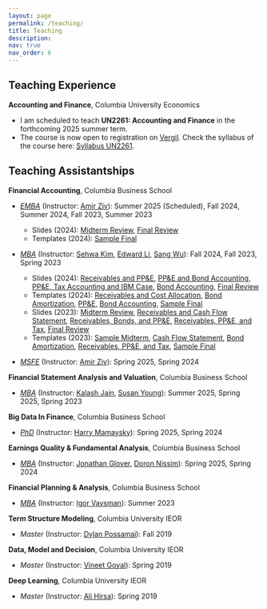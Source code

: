 ```yaml
---
layout: page
permalink: /teaching/
title: Teaching
description: 
nav: true
nav_order: 6
---
```



## Teaching Experience
**Accounting and Finance**, Columbia University Economics
- I am scheduled to teach **UN2261: Accounting and Finance** in the forthcoming 2025 summer term.   
- The course is now open to registration on [Vergil](https://vergil.columbia.edu/). Check the syllabus of the course here: <a href="{{ 'Syllabus.pdf' | prepend: 'assets/pdf/' | relative_url }}" target="_blank" rel="noopener noreferrer">Syllabus UN2261</a>. 

## Teaching Assistantships
<!-- ### Columbia Business School   -->
**Financial Accounting**, Columbia Business School  
- *[EMBA](https://courses.business.columbia.edu/B5001)* (Instructor: [Amir Ziv](https://business.columbia.edu/faculty/people/amir-ziv)): Summer 2025 (Scheduled), Fall 2024, Summer 2024, Fall 2023, Summer 2023
    - Slides (2024): <a href="{{ 'midterm.pdf' | prepend: 'assets/pdf/2024_emba_fa/' | relative_url }}" target="_blank" rel="noopener noreferrer">Midterm Review</a>, <a href="{{ 'final.pdf' | prepend: 'assets/pdf/2024_emba_fa/' | relative_url }}" target="_blank" rel="noopener noreferrer">Final Review</a>
    - Templates (2024): <a href="{{ 'Template.xlsx' | prepend: 'assets/excel/2024_emba_fa/' | relative_url }}" target="_blank" rel="noopener noreferrer">Sample Final</a>
- *[MBA](https://courses.business.columbia.edu/B6001)* (Instructor: [Sehwa Kim](https://sites.google.com/view/sehwakim), [Edward Li](https://zicklin.baruch.cuny.edu/faculty-profile/edward-x-li/), [Sang Wu](https://www8.gsb.columbia.edu/cbs-directory/detail/sw3724)): Fall 2024, Fall 2023, Spring 2023
    - Slides (2024): <a href="{{ 'Nov 1 Financial_Accounting_Recitation_Nov_1_2024_handout.pdf' | prepend: 'assets/pdf/2024_mba_fa/' | relative_url }}" target="_blank" rel="noopener noreferrer">Receivables and PP&E</a>, <a href="{{ 'Nov 8 Financial_Accounting_Recitation_Nov_8_2024_handout.pdf' | prepend: 'assets/pdf/2024_mba_fa/' | relative_url }}" target="_blank" rel="noopener noreferrer">PP&E and Bond Accounting</a>, <a href="{{ 'Nov 15 Financial_Accounting_Recitation_Nov_15_2024_handout.pdf' | prepend: 'assets/pdf/2024_mba_fa/' | relative_url }}" target="_blank" rel="noopener noreferrer">PP&E, Tax Accounting and IBM Case</a>, <a href="{{ 'Nov 21 Financial_Accounting_Recitation_Nov_21_2024.pdf' | prepend: 'assets/pdf/2024_mba_fa/' | relative_url }}" target="_blank" rel="noopener noreferrer">Bond Accounting</a>, <a href="{{ 'Financial_Accounting_Recitation_Finals_Dec_6_2024.pdf' | prepend: 'assets/pdf/2024_mba_fa/' | relative_url }}" target="_blank" rel="noopener noreferrer">Final Review</a>
    - Templates (2024): <a href="{{ 'Nov 1 Template_PS6_Receivables_Cost_Allocation_Filled.xlsx' | prepend: 'assets/excel/2024_mba_fa/' | relative_url }}" target="_blank" rel="noopener noreferrer">Receivables and Cost Allocation</a>, <a href="{{ 'Template_Bond_Amortization.xlsx' | prepend: 'assets/excel/2024_mba_fa/' | relative_url }}" target="_blank" rel="noopener noreferrer">Bond Amortization</a>, <a href="{{ 'Nov 17 Template PS7.xlsx' | prepend: 'assets/excel/2024_mba_fa/' | relative_url }}" target="_blank" rel="noopener noreferrer">PP&E</a>, <a href="{{ 'Template PS08 Bond.xlsx' | prepend: 'assets/excel/2024_mba_fa/' | relative_url }}" target="_blank" rel="noopener noreferrer">Bond Accounting</a>, <a href="{{ 'Template_Final.xlsx' | prepend: 'assets/excel/2024_mba_fa/' | relative_url }}" target="_blank" rel="noopener noreferrer">Sample Final</a>
    - Slides (2023): <a href="{{ 'Financial_Accounting_Recitation_Midterm.pdf' | prepend: 'assets/pdf/2023_mba_fa/' | relative_url }}" target="_blank" rel="noopener noreferrer">Midterm Review</a>, <a href="{{ 'Financial_Accounting_Recitation_Nov_3.pdf' | prepend: 'assets/pdf/2023_mba_fa/' | relative_url }}" target="_blank" rel="noopener noreferrer">Receivables and Cash Flow Statement</a>, <a href="{{ 'Financial_Accounting_Recitation_Nov_10.pdf' | prepend: 'assets/pdf/2023_mba_fa/' | relative_url }}" target="_blank" rel="noopener noreferrer">Receivables, Bonds, and PP&E</a>, <a href="{{ 'Financial_Accounting_Recitation_Nov_17.pdf' | prepend: 'assets/pdf/2023_mba_fa/' | relative_url }}" target="_blank" rel="noopener noreferrer">Receivables, PP&E, and Tax</a>, <a href="{{ 'Financial_Accounting_Recitation_Finals.pdf' | prepend: 'assets/pdf/2023_mba_fa/' | relative_url }}" target="_blank" rel="noopener noreferrer">Final Review</a>
    - Templates (2023): <a href="{{ 'Template_Midterm.xlsx' | prepend: 'assets/excel/2023_mba_fa/' | relative_url }}" target="_blank" rel="noopener noreferrer">Sample Midterm</a>, <a href="{{ 'Template_SCF.xlsx' | prepend: 'assets/excel/2023_mba_fa/' | relative_url }}" target="_blank" rel="noopener noreferrer">Cash Flow Statement</a>, <a href="{{ 'Template_Bond_Amortization.xlsx' | prepend: 'assets/excel/2023_mba_fa/' | relative_url }}" target="_blank" rel="noopener noreferrer">Bond Amortization</a>, <a href="{{ 'Template_Receivables_PPE_Tax.xlsx' | prepend: 'assets/excel/2023_mba_fa/' | relative_url }}" target="_blank" rel="noopener noreferrer">Receivables, PP&E, and Tax</a>, <a href="{{ 'Template_Final.xlsx' | prepend: 'assets/excel/2023_mba_fa/' | relative_url }}" target="_blank" rel="noopener noreferrer">Sample Final</a>


- *[MSFE](https://courses.business.columbia.edu/B9030)* (Instructor: [Amir Ziv](https://business.columbia.edu/faculty/people/amir-ziv)): Spring 2025, Spring 2024

**Financial Statement Analysis and Valuation**, Columbia Business School  
- *[MBA](https://courses.business.columbia.edu/B8009)* (Instructor: [Kalash Jain](https://kalashjain.me/), [Susan Young](https://www.fordham.edu/gabelli-school-of-business/faculty/full-time-faculty/susan-young/)): Summer 2025, Spring 2025, Spring 2023

**Big Data In Finance**, Columbia Business School
- *[PhD](https://courses.business.columbia.edu/B9334)* (Instructor: [Harry Mamaysky](https://business.columbia.edu/faculty/people/harry-mamaysky)): Spring 2025, Spring 2024

**Earnings Quality & Fundamental Analysis**, Columbia Business School
- *[MBA](https://courses.business.columbia.edu/B8008)* (Instructor: [Jonathan Glover](https://business.columbia.edu/faculty/people/jonathan-glover), [Doron Nissim](https://business.columbia.edu/faculty/people/doron-nissim)): Spring 2025, Spring 2024


**Financial Planning & Analysis**, Columbia Business School
- *[MBA](https://courses.business.columbia.edu/B8007)* (Instructor: [Igor Vaysman](https://zicklin.baruch.cuny.edu/faculty-profile/igor-vaysman/)): Summer 2023




**Term Structure Modeling**, Columbia University IEOR
- *Master* (Instructor: [Dylan Possamaï](https://sites.google.com/site/possamaidylan/)): Fall 2019

**Data, Model and Decision**, Columbia University IEOR
- *Master* (Instructor: [Vineet Goyal](http://www.columbia.edu/~vg2277/)): Spring 2019

**Deep Learning**, Columbia University IEOR
- *Master* (Instructor: [Ali Hirsa](https://www.ieor.columbia.edu/faculty/ali-hirsa)): Spring 2019